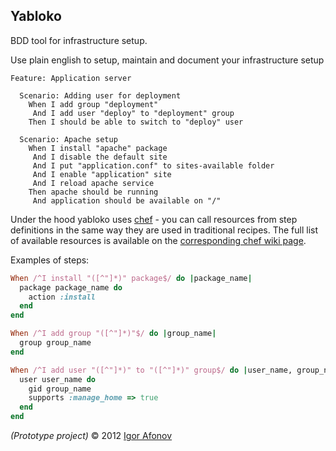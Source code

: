 ## Yabloko

BDD tool for infrastructure setup.

Use plain english to setup, maintain and document your infrastructure setup

```gherkin
Feature: Application server

  Scenario: Adding user for deployment
    When I add group "deployment"
     And I add user "deploy" to "deployment" group
    Then I should be able to switch to "deploy" user

  Scenario: Apache setup
    When I install "apache" package
     And I disable the default site
     And I put "application.conf" to sites-available folder
     And I enable "application" site
     And I reload apache service
    Then apache should be running
     And application should be available on "/"
```

Under the hood yabloko uses [chef](http://www.opscode.com/chef/) - you can call resources from step definitions in the same way they are used in traditional recipes. The full list of available resources is available on the [corresponding chef wiki page](http://wiki.opscode.com/display/chef/Resources). 

Examples of steps:

```ruby
When /^I install "([^"]*)" package$/ do |package_name|
  package package_name do
    action :install
  end
end

When /^I add group "([^"]*)"$/ do |group_name|
  group group_name
end

When /^I add user "([^"]*)" to "([^"]*)" group$/ do |user_name, group_name|
  user user_name do
    gid group_name
    supports :manage_home => true
  end
end
```

*(Prototype project)*
© 2012 [Igor Afonov](http://iafonov.github.com)